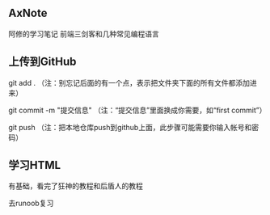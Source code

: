 ## AxNote
阿修的学习笔记 前端三剑客和几种常见编程语言



## 上传到GitHub

git add .     （注：别忘记后面的有一个点，表示把文件夹下面的所有文件都添加进来）

git commit  -m  "提交信息"  （注：“提交信息”里面换成你需要，如“first commit”）

git push （注：把本地仓库push到github上面，此步骤可能需要你输入帐号和密码）



## 学习HTML

有基础，看完了狂神的教程和后盾人的教程

去runoob复习